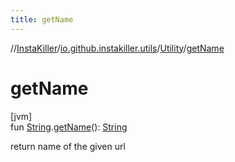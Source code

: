 ```yaml
---
title: getName
---
```

//[InstaKiller](../../../index.html)/[io.github.instakiller.utils](../index.html)/[Utility](index.html)/[getName](get-name.html)



# getName



[jvm]\
fun [String](https://kotlinlang.org/api/latest/jvm/stdlib/kotlin/-string/index.html).[getName](get-name.html)(): [String](https://kotlinlang.org/api/latest/jvm/stdlib/kotlin/-string/index.html)



return name of the given url





